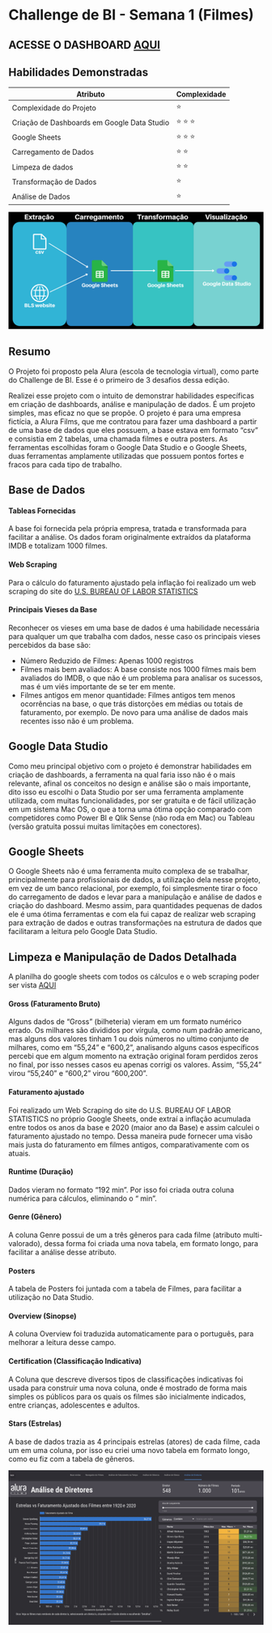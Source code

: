 # Challenge de BI - Semana 1 (Filmes)

## ACESSE O DASHBOARD [AQUI](https://datastudio.google.com/reporting/774c7382-3039-44a9-9090-cc8d733a175c/page/RzMpC "Projeto Alura Films")

## Habilidades Demonstradas

Atributo | Complexidade
-------- | ------------
Complexidade do Projeto | ⭐️ 
Criação de Dashboards em Google Data Studio | ⭐️ ⭐️ ⭐️ 
Google Sheets | ⭐️ ⭐️ ⭐️ 
Carregamento de Dados | ⭐️ ⭐️ 
Limpeza de dados | ⭐️ ⭐️ 
Transformação de Dados | ⭐️ 
Análise de Dados | ⭐️ 

![picture alt](https://github.com/brunompagani/challenge-bi-filmes/blob/ed49bba3019948a2c7af3ab62c31e9bd2f32cc50/Recursos/diagrama.png)

## Resumo

O Projeto foi proposto pela Alura (escola de tecnologia virtual), como parte do Challenge de BI. Esse é o primeiro de 3 desafios dessa edição.

Realizei esse projeto com o intuito de demonstrar habilidades específicas em criação de dashboards, análise e manipulação de dados. É um projeto simples, mas eficaz no que se propõe. O projeto é para uma empresa fictícia, a Alura Films, que me contratou para fazer uma dashboard a partir de uma base de dados que eles possuem, a base estava em formato “csv”  e consistia em 2 tabelas, uma chamada filmes e outra posters. As ferramentas escolhidas foram o Google Data Studio e o Google Sheets, duas ferramentas amplamente utilizadas que possuem pontos fortes e fracos para cada tipo de trabalho.

## Base de Dados

#### Tableas Fornecidas

A base foi fornecida pela própria empresa, tratada e transformada para facilitar a análise. Os dados foram originalmente extraídos da plataforma IMDB e totalizam 1000 filmes.

#### Web Scraping

Para o cálculo do faturamento ajustado pela inflação foi realizado um web scraping do site do [U.S. BUREAU OF LABOR STATISTICS](https://www.bls.gov/)

#### Principais Vieses da Base

Reconhecer os vieses em uma base de dados é uma habilidade necessária para qualquer um que trabalha com dados, nesse caso os principais vieses percebidos da base são:

- Número Reduzido de Filmes: Apenas 1000 registros
- Filmes mais bem avaliados: A base consiste nos 1000 filmes mais bem avaliados do IMDB, o que não é um problema para analisar os sucessos, mas é um viés importante de se ter em mente.
- Filmes antigos em menor quantidade: Filmes antigos tem menos ocorrências na base, o que trás distorções em médias ou totais de faturamento, por exemplo. De novo para uma análise de dados mais recentes isso não é um problema.

## Google Data Studio

Como meu principal  objetivo com o projeto é demonstrar habilidades em criação de dashboards, a ferramenta na qual faria isso não é o mais relevante, afinal os conceitos no design e análise são o mais importante, dito isso eu escolhi o Data Studio por ser uma ferramenta amplamente utilizada, com muitas funcionalidades, por ser gratuita e de fácil utilização em um sistema Mac OS, o que a torna uma ótima opção comparado com competidores como Power BI e Qlik Sense (não roda em Mac) ou Tableau (versão gratuita possui muitas limitações em conectores).

## Google Sheets

O Google Sheets não é uma ferramenta muito complexa de se trabalhar, principalmente para profissionais de dados, a utilização dela nesse projeto, em vez de um banco relacional, por exemplo, foi simplesmente tirar o foco do carregamento de dados e levar para a manipulação e análise de dados e criação do dashboard. Mesmo assim, para quantidades pequenas de dados ele é uma ótima ferramentas e com ela fui capaz de realizar web scraping para extração de dados e outras transformações na estrutura de dados que facilitaram a leitura pelo Google Data Studio.


## Limpeza e Manipulação de Dados Detalhada

A planilha do google sheets com todos os cálculos e o web scraping poder ser vista [AQUI](https://docs.google.com/spreadsheets/d/1EffNqHX9EsTyjyabqJLP4tlHtx-0SFDcv5J8iYR7KK8/edit?usp=sharing)

#### Gross (Faturamento Bruto)

Alguns dados de “Gross” (bilheteria) vieram em um formato numérico errado. Os milhares são divididos por vírgula, como num padrão americano, mas alguns dos valores tinham 1 ou dois números no ultimo conjunto de milhares, como em “55,24” e “600,2”, analisando alguns casos específicos percebi que em algum momento na extração original foram perdidos zeros no final, por isso nesses casos eu apenas corrigi os valores. Assim, “55,24” virou “55,240” e “600,2” virou “600,200”. 

#### Faturamento ajustado

Foi realizado um Web Scraping do site do U.S. BUREAU OF LABOR STATISTICS no próprio Google Sheets, onde extraí a inflação acumulada entre todos os anos da base e 2020 (maior ano da Base) e assim calculei o faturamento ajustado no tempo. Dessa maneira pude fornecer uma visão mais justa do faturamento em filmes antigos, comparativamente com os atuais.

#### Runtime (Duração)

Dados vieram no formato “192 min”. Por isso foi criada outra coluna numérica para cálculos, eliminando o “ min”.

#### Genre (Gênero)

A coluna Genre possui de um a três gêneros para cada filme (atributo multi-valorado), dessa forma foi criada uma nova tabela, em formato longo, para facilitar a análise desse atributo.

#### Posters

A tabela de Posters foi juntada com a tabela de Filmes, para facilitar a utilização no Data Studio.

#### Overview (Sinopse)

A coluna Overview foi traduzida automaticamente para o português, para melhorar a leitura desse campo.

#### Certification (Classificação Indicativa)

A Coluna que descreve diversos tipos de classificações indicativas foi usada para construir uma nova coluna, onde é mostrado de forma mais simples os públicos para os quais os filmes são inicialmente indicados, entre crianças, adolescentes e adultos.

#### Stars (Estrelas)

A base de dados trazia as 4 principais estrelas (atores) de cada filme, cada um em uma coluna, por isso eu criei uma novo tabela em formato longo, como eu fiz com a tabela de gêneros.

![picture alt](https://github.com/brunompagani/challenge-bi-filmes/blob/a1ffebc19c8c3c3969ee1953bc83b4f63c4d3d8a/Recursos/pagina_de_diretores.png "Página de diretores")


